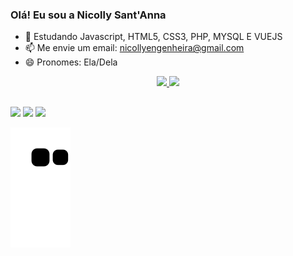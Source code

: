 ### Olá! Eu sou a Nicolly Sant'Anna


- 🌱 Estudando Javascript, HTML5, CSS3, PHP, MYSQL E VUEJS
- 📫 Me envie um email: nicollyengenheira@gmail.com
- 😄 Pronomes: Ela/Dela

<div align="center">
  <a href="https://github.com/NicollySantanna">
  <img height="180em" src="https://github-readme-stats.vercel.app/api?username=NicollySantanna&show_icons=true&theme=dark&include_all_commits=true&count_private=true"/>
  <img height="180em" src="https://github-readme-stats.vercel.app/api/top-langs/?username=NicollySantanna&layout=compact&langs_count=7&theme=dark"/>
</div>
  
  ##
  
  <div>
     <a href="https://instagram.com/NicollySantanna" target="_blank"><img src="https://img.shields.io/badge/-Instagram-%23E4405F?style=for-the-badge&logo=instagram&logoColor=white" target="_blank"></a>
  <a href = "mailto:nicollyengenheira@gmail.com"><img src="https://img.shields.io/badge/-Gmail-%23333?style=for-the-badge&logo=gmail&logoColor=white" target="_blank"></a>
  <a href="https://www.linkedin.com/in/nicolly-sant-anna-a31b06192/" target="_blank"><img src="https://img.shields.io/badge/-LinkedIn-%230077B5?style=for-the-badge&logo=linkedin&logoColor=white" target="_blank"></a> 
  </div>
  
   ![Snake animation](https://github.com/NicollySantanna/NicollySantanna/blob/output/github-contribution-grid-snake.svg)
